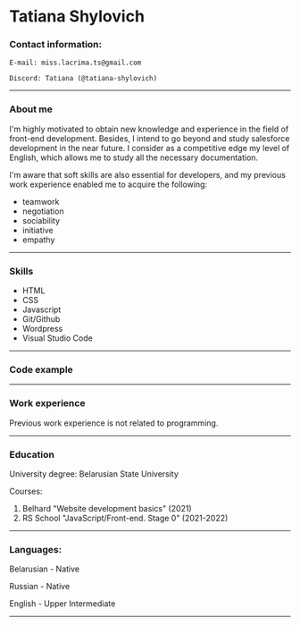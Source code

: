 # Tatiana Shylovich
### Contact information: 
    E-mail: miss.lacrima.ts@gmail.com 

    Discord: Tatiana (@tatiana-shylovich)

---
### About me
I'm highly motivated to obtain new knowledge and experience in the field of front-end development. Besides, I intend to go beyond and study salesforce development in the near future.
I consider as a competitive edge my level of English, which allows me to study all the necessary documentation.

I'm aware that soft skills are also essential for developers, and my previous work experience enabled me to acquire the following: 
* teamwork
* negotiation
* sociability
* initiative
* empathy

---
### Skills
* HTML
* CSS
* Javascript
* Git/Github
* Wordpress
* Visual Studio Code

---
### Code example

---
### Work experience
Previous work experience is not related to programming.

---
### Education
University degree: Belarusian State University

Courses:
1. Belhard "Website development basics" (2021)
2. RS School "JavaScript/Front-end. Stage 0" (2021-2022)

---
### Languages:
Belarusian - Native

Russian - Native

English - Upper Intermediate

---